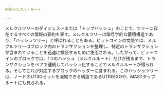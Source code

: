```yaml
---
用語メルクル・ルート

---
```

メルクルツリーのダイジェストまたは「トップハッシュ」のことで、ツリーに存在するすべての情報の要約を表す。メルクルツリーは暗号学的な蓄積構造であり、「ハッシュツリー」と呼ばれることもある。ビットコインの文脈では、メルクルツリーはブロック内のトランザクションを整理し、特定のトランザクションが含まれていることを迅速に検証するために使用される。したがって、ビットコインのブロックでは、1つのハッシュ（メルクルルート）だけが残るまで、トランザクションをペアで連続してハッシュ化することでメルクルルートが得られる。そしてこれが対応するブロックのヘッダーに含まれる。このハッシュツリーは、ノードのUTXOセットを凝縮できる構造であるUTREEXOや、MASTタップルートにも見られる。